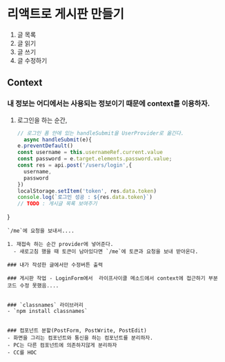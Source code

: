 # 리액트로 게시판 만들기

1. 글 목록
1. 글 읽기
1. 글 쓰기
1. 글 수정하기


## Context
### 내 정보는 어디에서는 사용되는 정보이기 때문에 context를 이용하자.

1. 로그인을 하는 순간, 
    ```js
    // 로그인 폼 안에 있는 handleSubmit을 UserProvider로 옮긴다.
      async handleSubmit(e){
    e.preventDefault()
    const username = this.usernameRef.current.value
    const password = e.target.elements.password.value;
    const res = api.post('/users/login',{
      username,
      password
    })
    localStorage.setItem('token', res.data.token)
    console.log(`로그인 성공 : ${res.data.token}`)
    // TODO : 게시글 목록 보여주기
  }
  ```
  `/me`에 요청을 보내서....

1. 재접속 하는 순간 provider에 넣어준다.
    - 새로고침 했을 때 토큰이 남아있다면 `/me`에 토큰과 요청을 보내 받아온다.

### 내가 작성한 글에서만 수정버튼 출력

### 게시판 작업 - LoginForm에서  라이프사이클 메소드에서 context에 접근하기 부분 코드 수정 못했음....


### `classnames` 라이브러리 
- `npm install classnames`


### 컴포넌트 분할(PostForm, PostWrite, PostEdit)
- 화면을 그리는 컴포넌트와 통신을 하는 컴포넌트를 분리하자.
- PC는 다른 컴포넌트에 의존하지않게 분리하자
- CC를 HOC
